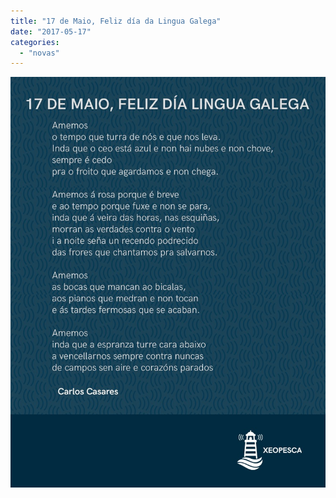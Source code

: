 ```yaml
---
title: "17 de Maio, Feliz día da Lingua Galega"
date: "2017-05-17"
categories: 
  - "novas"
---
```


[![](images/IMG-20170517-WA0007.jpg)](https://www.xeopesca.gal/wp-content/uploads/2017/05/IMG-20170517-WA0007.jpg)
